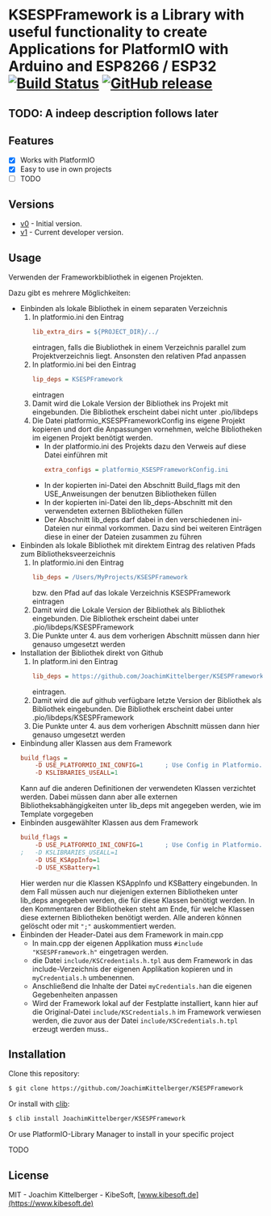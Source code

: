 # KSESPFramework is a Library with useful functionality to create Applications for PlatformIO with Arduino and ESP8266 / ESP32 [![Build Status](https://travis-ci.org/JoachimKittelberger/KSESPFramework.png)](https://travis-ci.org/JoachimKittelberger/KSESPFramework) [![GitHub release](https://img.shields.io/github/tag/JoachimKittelberger/KSESPFramework.svg)](https://github.com/JoachimKittelberger/KSESPFramework/releases)

## TODO: A indeep description follows later

## Features

- [x] Works with PlatformIO
- [x] Easy to use in own projects
- [ ] TODO

## Versions
- [v0](https://github.com/JoachimKittelberger/KSESPFramework/tree/main) - Initial version.
- [v1](https://github.com/JoachimKittelberger/KSESPFramework/tree/develop) - Current developer version.

## Usage

Verwenden der Frameworkbibliothek in eigenen Projekten.

Dazu gibt es mehrere Möglichkeiten:
- Einbinden als lokale Bibliothek in einem separaten Verzeichnis
	1. In platformio.ini den Eintrag
        ```ini
        lib_extra_dirs = ${PROJECT_DIR}/../
        ```
        eintragen, falls die Biubliothek in einem Verzeichnis parallel zum Projektverzeichnis liegt. Ansonsten den relativen Pfad anpassen
	2. In platformio.ini bei den Eintrag
        ```ini
        lip_deps = KSESPFramework
        ```
        eintragen
	3. Damit wird die Lokale Version der Bibliothek ins Projekt mit eingebunden. Die Bibliothek erscheint dabei nicht unter .pio/libdeps
	4. Die Datei platformio_KSESPFrameworkConfig ins eigene Projekt kopieren und dort die Anpassungen vornehmen, welche Bibliotheken im eigenen Projekt benötigt werden.
		-  In der platformio.ini des Projekts dazu den Verweis auf diese Datei einführen mit
            ```ini
            extra_configs = platformio_KSESPFrameworkConfig.ini
            ```
        - In der kopierten ini-Datei den Abschnitt Build_flags mit den USE_Anweisungen der benutzen Bibliotheken füllen
        - In der kopierten ini-Datei den lib_deps-Abschnitt mit den verwendeten externen Bibliotheken füllen
		- Der Abschnitt lib_deps darf dabei in den verschiedenen ini-Dateien nur einmal vorkommen. Dazu sind bei weiteren Einträgen diese in einer der Dateien zusammen zu führen
- Einbinden als lokale Bibliothek mit direktem Eintrag des relativen Pfads zum Bibliotheksveerzeichnis
	1. In platformio.ini den Eintrag
        ```ini
        lib_deps = /Users/MyProjects/KSESPFramework
        ```
        bzw. den Pfad auf das lokale Verzeichnis KSESPFramework eintragen
	2. Damit wird die Lokale Version der Bibliothek als Bibliothek eingebunden. Die Bibliothek erscheint dabei unter .pio/libdeps/KSESPFramework
	3. Die Punkte unter 4. aus dem vorherigen Abschnitt müssen dann hier genauso umgesetzt werden
- Installation der Bibliothek direkt von Github
	1. In platform.ini den Eintrag
        ```ini
        lib_deps = https://github.com/JoachimKittelberger/KSESPFramework.git
        ```
        eintragen.
	2. Damit wird die auf github verfügbare letzte Version der Bibliothek als Bibliothek eingebunden. Die Bibliothek erscheint dabei unter .pio/libdeps/KSESPFramework
	3. Die Punkte unter 4. aus dem vorherigen Abschnitt müssen dann hier genauso umgesetzt werden
- Einbindung aller Klassen aus dem Framework
	```ini
    build_flags =
		-D USE_PLATFORMIO_INI_CONFIG=1      ; Use Config in Platformio.ini
		-D KSLIBRARIES_USEALL=1
    ```
    Kann auf die anderen Definitionen der verwendeten Klassen verzichtet werden. Dabei müssen dann aber alle externen Bibliotheksabhängigkeiten unter lib_deps mit angegeben werden, wie im Template vorgegeben
- Einbinden ausgewählter Klassen aus dem Framework
    ```ini
    build_flags =
	    -D USE_PLATFORMIO_INI_CONFIG=1      ; Use Config in Platformio.ini  
    ;   -D KSLIBRARIES_USEALL=1
	    -D USE_KSAppInfo=1
	    -D USE_KSBattery=1
    ```
    Hier werden nur die Klassen KSAppInfo und KSBattery eingebunden. In dem Fall müssen auch nur diejenigen externen Bibliotheken unter lib_deps angegeben werden, die für diese Klassen benötigt werden. In den Kommentaren der Bibliotheken steht am Ende, für welche Klassen diese externen Bibliotheken benötigt werden. Alle anderen können gelöscht oder mit `";"` auskommentiert werden.
- Einbinden der Header-Datei aus dem Framework in main.cpp
  - In main.cpp der eigenen Applikation muss ```#include "KSESPFramework.h"``` eingetragen werden.
  - die Datei ```include/KSCredentials.h.tpl``` aus dem Framework in das include-Verzeichnis der eigenen Applikation kopieren und in ```myCredentials.h``` umbenennen.
  - Anschließend die Inhalte der Datei ```myCredentials.h```an die eigenen Gegebenheiten anpassen 
  - Wird der Framework lokal auf der Festplatte installiert, kann hier auf die Original-Datei ```include/KSCredentials.h``` im Framework verwiesen werden, die zuvor aus der Datei ```include/KSCredentials.h.tpl``` erzeugt werden muss..





## Installation

Clone this repository:

```bash
$ git clone https://github.com/JoachimKittelberger/KSESPFramework
```

Or install with [clib](https://github.com/clibs/clib):

```bash
$ clib install JoachimKittelberger/KSESPFramework
```

Or use PlatformIO-Library Manager to install in your specific project

TODO



## License

MIT - Joachim Kittelberger - KibeSoft, [www.kibesoft.de](https://www.kibesoft.de)

